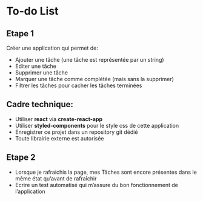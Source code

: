 # To-do List

## Etape 1

Créer une application qui permet de:
- Ajouter une tâche (une tâche est représentée par un string)
- Editer une tâche
- Supprimer une tâche
- Marquer une tâche comme complétée (mais sans la supprimer)
- Filtrer les tâches pour cacher les tâches terminées

## Cadre technique:
- Utiliser **react** via **create-react-app**
- Utiliser **styled-components** pour le style css de cette application
- Enregistrer ce projet dans un repository git dédié
- Toute librairie externe est autorisée

## Etape 2 <br>
- Lorsque je rafraichis la page, mes Tâches sont encore présentes dans le même état qu’avant de rafraîchir
- Ecrire un test automatisé qui m’assure du bon fonctionnement de l’application
